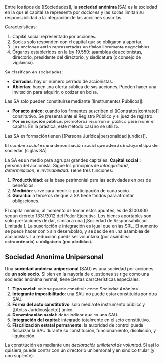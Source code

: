 Entre los tipos de [[Sociedades]], la **sociedad anónima** (SA) es la sociedad en la que el capital se representa por _acciones_ y las sodas limitan su responsabilidad a la integración de las acciones suscritas.

Características:

1. Capital social representado por acciones.
2. Socios solo responden con el capital que se obligaron a aportar.
3. Las acciones están representadas en títulos libremente negociables.
4. Órganos establecidos en la ley 19.550: asamblea de accionistas, directorio, presidente del directorio, y sindicatura (o consejo de vigilancia).

Se clasifican en sociedades:

- **Cerradas**: hay un número cerrado de accionistas.
- **Abiertas**: hacen una oferta pública de sus acciones. Pueden hacer una invitación para adquirir, o cotizar en bolsa.

Las SA solo pueden constituirse mediante [[Instrumentos Públicos]]:

- **Por acto único**: cuando los firmantes suscriben el [[Contratos|contrato]] constitutivo. Se presenta ante el Registro Público y el juez de registro.
- **Por suscripción pública**: promotores recurren al público para reunir el capital. En la práctica, este método casi no se utiliza.

Las SA en formación tienen [[Persona Jurídica|personalidad jurídica]].

El _nombre social_ es una denominación social que además incluya el tipo de sociedad (siglas SA).

La SA es un medio para agrupar grandes capitales. **Capital social** $\gt$ persona del accionista. Sigue los principios de _intangibilidad_, _determinación_, e _invariabilidad_. Tiene tres funciones:

1. **Productividad**: es la base patrimonial para las actividades en pos de beneficios.
2. **Medición**: sirve para medir la participación de cada socio.
3. **Garantía**: a terceros de que la SA tiene fondos para afrontar obligaciones.

El capital mínimo, al momento de tomar estos apuntes, es de $100.000 según decreto 1331/2012 del Poder Ejecutivo. Los bienes aportables son solo prestaciones de dar, similar a una [[Sociedad de Responsabilidad Limitada]]. La suscripción e integración es igual que en las SRL. El aumento se puede hacer con o sin desembolso, y se decide en una asamblea de accionistas. La reducción puede ser voluntaria (por asamblea extraordinaria) u obligatoria (por pérdidas).

## Sociedad Anónima Unipersonal

Una **sociedad anónima unipersonal** (SAU) es una sociedad por acciones de **un solo socio**. Si bien en la mayoría de cuestiones se rige como una sociedad anónima normal, tiene ciertas características especiales:

1. **Tipo social**: solo se puede constituir como Sociedad Anónima.
2. **Integrante imposibilitado**: una SAU no puede estar constituida por otra SAU.
3. **Forma del acto constitutivo**: solo mediante instrumento público y [[Actos Jurídicos|acto]] único.
4. **Denominación social**: debe indicar que es una SAU.
5. **Integración del capital**: integrado totalmente en el acto constitutivo.
6. **Fiscalización estatal permanente**: la autoridad de control puede fiscalizar la SAU durante su constitución, funcionamiento, disolución, y liquidación.

La constitución es mediante una _declaración unilateral de voluntad_. Si así lo quisiera, puede contar con un directorio unipersonal y un síndico titular (y uno suplente).
